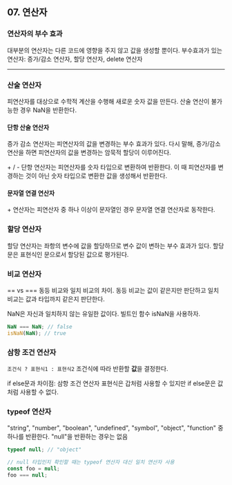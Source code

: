 ## 07. 연산자

### 연산자의 부수 효과

대부분의 연산자는 다른 코드에 영향을 주지 않고 값을 생성할 뿐이다.
부수효과가 있는 연산자: 증가/감소 연산자, 할당 연산자, delete 연산자

---

### 산술 연산자

피연산자를 대상으로 수학적 계산을 수행해 새로운 숫자 값을 만든다.
산술 연산이 불가능한 경우 NaN을 반환한다.

#### 단항 산술 연산자

증가 감소 연산자는 피연산자의 값을 변경하는 부수 효과가 있다.
다시 말해, 증가/감소 연산을 하면 피연산자의 값을 변경하는 암묵적 할당이 이루어진다.

\+ / - 단항 연산자는 피연산자를 숫자 타입으로 변환하여 반환한다.
이 때 피연산자를 변경하는 것이 아닌 숫자 타입으로 변환한 값을 생성해서 반환한다.

#### 문자열 연결 연산자

\+ 연산자는 피연산자 중 하나 이상이 문자열인 경우 문자열 연결 연산자로 동작한다.

### 할당 연산자

할당 연산자는 좌항의 변수에 값을 할당하므로 변수 값이 변하는 부수 효과가 있다.
할당문은 표현식인 문으로서 할당된 값으로 평가된다.

### 비교 연산자

== vs ===
동등 비교와 일치 비교의 차이. 동등 비교는 값이 같은지만 판단하고 일치 비교는 값과 타입까지 같은지 판단한다.

NaN은 자신과 일치하지 않는 유일한 값이다.
빌트인 함수 isNaN을 사용하자.

```js
NaN === NaN; // false
isNaN(NaN); // true
```

### 삼항 조건 연산자

`조건식 ? 표현식1 : 표현식2`
조건식에 따라 반환할 **값**을 결정한다.

if else문과 차이점: 삼항 조건 연산자 표현식은 갑처럼 사용할 수 있지만 if else문은 값처럼 사용할 수 없다.

### typeof 연산자

"string", "number", "boolean", "undefined", "symbol", "object", "function" 중 하나를 반환한다.
"null"을 반환하는 경우는 없음

```js
typeof null; // "object"

// null 타입인지 확인할 때는 typeof 연산자 대신 일치 연산자 사용
const foo = null;
foo === null;
```
